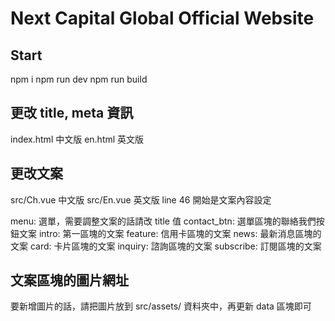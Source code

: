 # Next Capital Global Official Website

## Start
npm i 
npm run dev
npm run build 

## 更改 title, meta 資訊
index.html 中文版
en.html 英文版

## 更改文案
src/Ch.vue 中文版
src/En.vue 英文版
line 46 開始是文案內容設定

menu: 選單，需要調整文案的話請改 title 值
contact_btn: 選單區塊的聯絡我們按鈕文案
intro: 第一區塊的文案
feature: 信用卡區塊的文案
news: 最新消息區塊的文案
card: 卡片區塊的文案
inquiry: 諮詢區塊的文案
subscribe: 訂閱區塊的文案

## 文案區塊的圖片網址
要新增圖片的話，請把圖片放到 src/assets/ 資料夾中，再更新 data 區塊即可